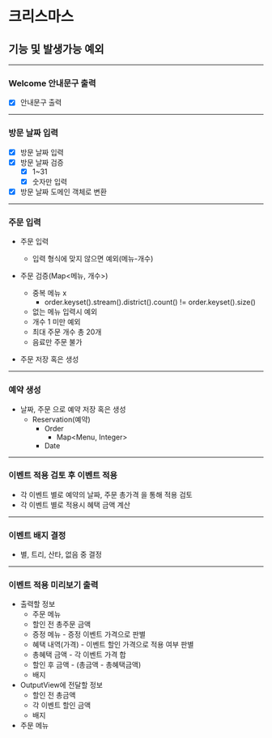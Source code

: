 # 크리스마스

## 기능 및 발생가능 예외

---
### Welcome 안내문구 출력
- [x] 안내문구 출력
---
### 방문 날짜 입력
- [x] 방문 날짜 입력
- [x] 방문 날짜 검증
    - [x] 1~31
    - [x] 숫자만 입력
- [x] 방문 날짜 도메인 객체로 변환

---
### 주문 입력
- 주문 입력
    - 입력 형식에 맞지 않으면 예외(메뉴-개수)

- 주문 검증(Map<메뉴, 개수>)
    - 중복 메뉴 x
        - order.keyset().stream().district().count() != order.keyset().size()
    - 없는 메뉴 입력시 예외
    - 개수 1 미만 예외
    - 최대 주문 개수 총 20개
    - 음료만 주문 불가
- 주문 저장 혹은 생성

---
### 예약 생성
- 날짜, 주문 으로 예약 저장 혹은 생성
    - Reservation(예약)
        - Order
            - Map<Menu, Integer>
        - Date

---
### 이벤트 적용 검토 후 이벤트 적용
- 각 이벤트 별로 예약의 날짜, 주문 총가격 을 통해 적용 검토
- 각 이벤트 별로 적용시 혜택 금액 계산

---
### 이벤트 배지 결정
- 별, 트리, 산타, 없음 중 결정

---
### 이벤트 적용 미리보기 출력
- 출력할 정보
    - 주문 메뉴
    - 할인 전 총주문 금액
    - 증정 메뉴 - 증정 이벤트 가격으로 판별
    - 혜택 내역(가격) - 이벤트 할인 가격으로 적용 여부 판별
    - 총혜택 금액 - 각 이벤트 가격 합
    - 할인 후 금액 - (총금액 - 총혜택금액)
    - 배지
- OutputView에 전달할 정보
    - 할인 전 총금액
    - 각 이벤트 할인 금액
    - 배지
- 주문 메뉴